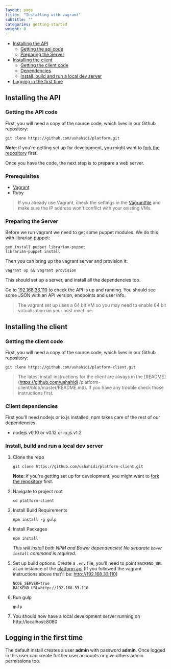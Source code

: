 ```yaml
---
layout: page
title:  "Installing with vagrant"
subtitle: ""
categories: getting-started
weight: 0
---
```


* [Installing the API](#installing-the-api)
    * [Getting the api code](#getting-the-api-code)
    * [Preparing the Server](#preparing-the-server)
* [Installing the client](#installing-the-client)
    * [Getting the client code](#getting-the-client-code)
    * [Dependencies](#client-dependencies)
    * [Install, build and run a local dev server](#install,-build-and-run-a-local-dev-server)
* [Logging in the first time](#logging-in-the-first-time)

## Installing the API

### Getting the API code

First, you will need a copy of the source code, which lives in our Github
repository:

```
git clone https://github.com/ushahidi/platform.git
```

**Note**: if you're getting set up for development, you might want to [fork the repository](developer-guide/adding-code.html) first.

Once you have the code, the next step is to prepare a web server.

### Prerequisites

* [Vagrant](http://www.vagrantup.com/)
* Ruby

> If you already use Vagrant, check the settings in the [Vagrantfile](http://docs.vagrantup.com/v2/vagrantfile/index.html) and make sure the IP address won't conflict with your existing VMs.

### Preparing the Server

Before we run vagrant we need to get some puppet modules. We do this with librarian puppet:

```
gem install puppet librarian-puppet
librarian-puppet install
```

Then you can bring up the vagrant server and provision it:

```
vagrant up && vagrant provision
```

This should set up a server, and install all the dependencies too.

Go to [192.168.33.110](http://192.168.33.110) to check the API is up and running. You should see some JSON with an API version, endpoints and user info.

> The vagrant set up uses a 64 bit VM so you may need to enable 64 bit virtualization on your host machine.

## Installing the client

### Getting the client code

First, you will need a copy of the source code, which lives in our Github
repository:

```
git clone https://github.com/ushahidi/platform-client.git
```

> The latest install instructions for the client are always in the [README](https://github.com/ushahidi
/platform-client/blob/master/README.md). If you have any trouble check those instructions first.

### Client dependencies

First you'll need nodejs or io.js installed,
npm takes care of the rest of our dependencies.

* nodejs v0.10 or v0.12 or io.js v1.2

### Install, build and run a local dev server

1. Clone the repo

    ```
    git clone https://github.com/ushahidi/platform-client.git
    ```

    **Note**: if you're getting set up for development, you might want to [fork the repository](developer-guide/adding-code.html) first.


2. Navigate to project root

    ```
    cd platform-client
    ```
3. Install Build Requirements

    ```
    npm install -g gulp
    ```
4. Install Packages

    ```
    npm install
    ```

    *This will install both NPM and Bower dependencies! No separate `bower install` command is required.*

6. Set up build options. Create a `.env` file, you'll need to point `BACKEND_URL` at an instance of the [platform api](https://github.com/ushahidi/platform) (If you followed the vagrant instructions above that'll be: http://192.168.33.110)

    ```
    NODE_SERVER=true
    BACKEND_URL=http://192.168.33.110
    ```

7. Run gulp

    ```
    gulp
    ```
8. You should now have a local development server running on http://localhost:8080


## Logging in the first time

The default install creates a user **admin** with password **admin**. Once
logged in this user can create further user accounts or give others admin
permissions too.
